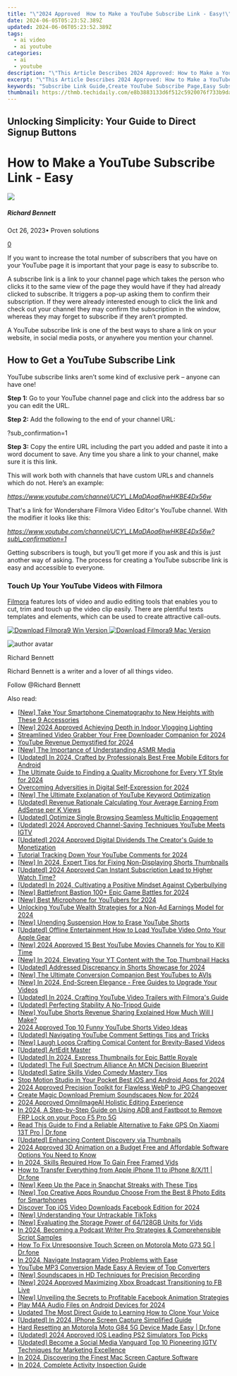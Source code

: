 ```yaml
---
title: "\"2024 Approved  How to Make a YouTube Subscribe Link - Easy!\""
date: 2024-06-05T05:23:52.389Z
updated: 2024-06-06T05:23:52.389Z
tags:
  - ai video
  - ai youtube
categories:
  - ai
  - youtube
description: "\"This Article Describes 2024 Approved: How to Make a YouTube Subscribe Link - Easy!\""
excerpt: "\"This Article Describes 2024 Approved: How to Make a YouTube Subscribe Link - Easy!\""
keywords: "Subscribe Link Guide,Create YouTube Subscribe Page,Easy Subscribe Button Code,YouTube Subscription Process,Build YouTube Subscribe Link,Video Subscriber Growth,Simple Subscribe Tool"
thumbnail: https://thmb.techidaily.com/e8b3883133d6f512c5920076f733b9da53c8a6ea2a98528d0cbb835531035bed.jpg
---
```


## Unlocking Simplicity: Your Guide to Direct Signup Buttons

# How to Make a YouTube Subscribe Link - Easy

![](https://images.wondershare.com/filmora/article-images/richard-bennett.jpg)

##### Richard Bennett

 Oct 26, 2023• Proven solutions

[0](#commentsBoxSeoTemplate)

If you want to increase the total number of subscribers that you have on your YouTube page it is important that your page is easy to subscribe to.

A subscribe link is a link to your channel page which takes the person who clicks it to the same view of the page they would have if they had already clicked to subscribe. It triggers a pop-up asking them to confirm their subscription. If they were already interested enough to click the link and check out your channel they may confirm the subscription in the window, whereas they may forget to subscribe if they aren’t prompted.

A YouTube subscribe link is one of the best ways to share a link on your website, in social media posts, or anywhere you mention your channel.

## How to Get a YouTube Subscribe Link

YouTube subscribe links aren’t some kind of exclusive perk – anyone can have one!

**Step 1:** Go to your YouTube channel page and click into the address bar so you can edit the URL.

**Step 2:** Add the following to the end of your channel URL:

?sub\_confirmation=1

**Step 3:** Copy the entire URL including the part you added and paste it into a word document to save. Any time you share a link to your channel, make sure it is this link.

This will work both with channels that have custom URLs and channels which do not. Here’s an example:

_<https://www.youtube.com/channel/UCY\_LMaDAoa6hwHKBE4Dx56w>_

That's a link for Wondershare Filmora Video Editor's YouTube channel. With the modifier it looks like this:

_<https://www.youtube.com/channel/UCY\_LMaDAoa6hwHKBE4Dx56w?sub\_confirmation=1>_

Getting subscribers is tough, but you’ll get more if you ask and this is just another way of asking. The process for creating a YouTube subscribe link is easy and accessible to everyone.

### Touch Up Your YouTube Videos with Filmora

[Filmora](https://tools.techidaily.com/wondershare/filmora/download/) features lots of video and audio editing tools that enables you to cut, trim and touch up the video clip easily. There are plentiful texts templates and elements, which can be used to create attractive call-outs.

[![Download Filmora9 Win Version](https://images.wondershare.com/filmora/guide/download-btn-win.jpg) ](https://tools.techidaily.com/wondershare/filmora/download/) [![Download Filmora9 Mac Version](https://images.wondershare.com/filmora/guide/download-btn-mac.jpg) ](https://tools.techidaily.com/wondershare/filmora/download/)

![author avatar](https://images.wondershare.com/filmora/article-images/richard-bennett.jpg)

Richard Bennett

Richard Bennett is a writer and a lover of all things video.

Follow @Richard Bennett

<span class="atpl-alsoreadstyle">Also read:</span>
<div><ul>
<li><a href="https://facebook-record-videos.techidaily.com/new-take-your-smartphone-cinematography-to-new-heights-with-these-9-accessories/"><u>[New] Take Your Smartphone Cinematography to New Heights with These 9 Accessories</u></a></li>
<li><a href="https://facebook-record-videos.techidaily.com/new-2024-approved-achieving-depth-in-indoor-vlogging-lighting/"><u>[New] 2024 Approved  Achieving Depth in Indoor Vlogging Lighting</u></a></li>
<li><a href="https://facebook-record-videos.techidaily.com/streamlined-video-grabber-your-free-downloader-companion-for-2024/"><u>Streamlined Video Grabber  Your Free Downloader Companion for 2024</u></a></li>
<li><a href="https://facebook-record-videos.techidaily.com/youtube-revenue-demystified-for-2024/"><u>YouTube Revenue Demystified for 2024</u></a></li>
<li><a href="https://facebook-record-videos.techidaily.com/new-the-importance-of-understanding-asmr-media/"><u>[New] The Importance of Understanding ASMR Media</u></a></li>
<li><a href="https://facebook-record-videos.techidaily.com/updated-in-2024-crafted-by-professionals-best-free-mobile-editors-for-android/"><u>[Updated] In 2024, Crafted by Professionals  Best Free Mobile Editors for Android</u></a></li>
<li><a href="https://facebook-record-videos.techidaily.com/the-ultimate-guide-to-finding-a-quality-microphone-for-every-yt-style-for-2024/"><u>The Ultimate Guide to Finding a Quality Microphone for Every YT Style for 2024</u></a></li>
<li><a href="https://facebook-record-videos.techidaily.com/overcoming-adversities-in-digital-self-expression-for-2024/"><u>Overcoming Adversities in Digital Self-Expression for 2024</u></a></li>
<li><a href="https://facebook-record-videos.techidaily.com/new-the-ultimate-explanation-of-youtube-keyword-optimization/"><u>[New] The Ultimate Explanation of YouTube Keyword Optimization</u></a></li>
<li><a href="https://facebook-record-videos.techidaily.com/updated-revenue-rationale-calculating-your-average-earning-from-adsense-per-k-views/"><u>[Updated] Revenue Rationale  Calculating Your Average Earning From AdSense per K Views</u></a></li>
<li><a href="https://facebook-record-videos.techidaily.com/updated-optimize-single-browsing-seamless-multiclip-engagement/"><u>[Updated] Optimize Single Browsing  Seamless Multiclip Engagement</u></a></li>
<li><a href="https://facebook-record-videos.techidaily.com/updated-2024-approved-channel-saving-techniques-youtube-meets-igtv/"><u>[Updated] 2024 Approved  Channel-Saving Techniques  YouTube Meets IGTV</u></a></li>
<li><a href="https://facebook-record-videos.techidaily.com/updated-2024-approved-digital-dividends-the-creators-guide-to-monetization/"><u>[Updated] 2024 Approved  Digital Dividends  The Creator's Guide to Monetization</u></a></li>
<li><a href="https://facebook-record-videos.techidaily.com/tutorial-tracking-down-your-youtube-comments-for-2024/"><u>Tutorial  Tracking Down Your YouTube Comments for 2024</u></a></li>
<li><a href="https://facebook-record-videos.techidaily.com/new-in-2024-expert-tips-for-fixing-non-displaying-shorts-thumbnails/"><u>[New] In 2024, Expert Tips for Fixing Non-Displaying Shorts Thumbnails</u></a></li>
<li><a href="https://facebook-record-videos.techidaily.com/updated-2024-approved-can-instant-subscription-lead-to-higher-watch-time/"><u>[Updated] 2024 Approved  Can Instant Subscription Lead to Higher Watch Time?</u></a></li>
<li><a href="https://facebook-record-videos.techidaily.com/updated-in-2024-cultivating-a-positive-mindset-against-cyberbullying/"><u>[Updated] In 2024, Cultivating a Positive Mindset Against Cyberbullying</u></a></li>
<li><a href="https://facebook-record-videos.techidaily.com/new-battlefront-bastion-100plus-epic-game-battles-for-2024/"><u>[New] Battlefront Bastion  100+ Epic Game Battles for 2024</u></a></li>
<li><a href="https://facebook-record-videos.techidaily.com/new-best-microphone-for-youtubers-for-2024/"><u>[New] Best Microphone for YouTubers for 2024</u></a></li>
<li><a href="https://facebook-record-videos.techidaily.com/unlocking-youtube-wealth-strategies-for-a-non-ad-earnings-model-for-2024/"><u>Unlocking YouTube Wealth  Strategies for a Non-Ad Earnings Model for 2024</u></a></li>
<li><a href="https://facebook-record-videos.techidaily.com/new-unending-suspension-how-to-erase-youtube-shorts/"><u>[New] Unending Suspension  How to Erase YouTube Shorts</u></a></li>
<li><a href="https://facebook-record-videos.techidaily.com/updated-offline-entertainment-how-to-load-youtube-video-onto-your-apple-gear/"><u>[Updated] Offline Entertainment  How to Load YouTube Video Onto Your Apple Gear</u></a></li>
<li><a href="https://facebook-record-videos.techidaily.com/new-2024-approved-15-best-youtube-movies-channels-for-you-to-kill-time/"><u>[New] 2024 Approved  15 Best YouTube Movies Channels for You to Kill Time</u></a></li>
<li><a href="https://facebook-record-videos.techidaily.com/new-in-2024-elevating-your-yt-content-with-the-top-thumbnail-hacks/"><u>[New] In 2024, Elevating Your YT Content with the Top Thumbnail Hacks</u></a></li>
<li><a href="https://facebook-record-videos.techidaily.com/updated-addressed-discrepancy-in-shorts-showcase-for-2024/"><u>[Updated] Addressed  Discrepancy in Shorts Showcase for 2024</u></a></li>
<li><a href="https://facebook-record-videos.techidaily.com/new-the-ultimate-conversion-companion-best-youtubes-to-avis/"><u>[New] The Ultimate Conversion Companion  Best YouTubes to AVIs</u></a></li>
<li><a href="https://facebook-record-videos.techidaily.com/new-in-2024-end-screen-elegance-free-guides-to-upgrade-your-videos/"><u>[New] In 2024, End-Screen Elegance - Free Guides to Upgrade Your Videos</u></a></li>
<li><a href="https://facebook-record-videos.techidaily.com/updated-in-2024-crafting-youtube-video-trailers-with-filmoras-guide/"><u>[Updated] In 2024, Crafting YouTube Video Trailers with Filmora's Guide</u></a></li>
<li><a href="https://facebook-record-videos.techidaily.com/updated-perfecting-stability-a-no-tripod-guide/"><u>[Updated] Perfecting Stability  A No-Tripod Guide</u></a></li>
<li><a href="https://facebook-record-videos.techidaily.com/new-youtube-shorts-revenue-sharing-explained-how-much-will-i-make/"><u>[New] YouTube Shorts Revenue Sharing Explained  How Much Will I Make?</u></a></li>
<li><a href="https://facebook-record-videos.techidaily.com/2024-approved-top-10-funny-youtube-shorts-video-ideas/"><u>2024 Approved  Top 10 Funny YouTube Shorts Video Ideas</u></a></li>
<li><a href="https://facebook-record-videos.techidaily.com/updated-navigating-youtube-comment-settings-tips-and-tricks/"><u>[Updated] Navigating YouTube Comment Settings  Tips and Tricks</u></a></li>
<li><a href="https://facebook-record-videos.techidaily.com/new-laugh-loops-crafting-comical-content-for-brevity-based-videos/"><u>[New] Laugh Loops  Crafting Comical Content for Brevity-Based Videos</u></a></li>
<li><a href="https://facebook-record-videos.techidaily.com/updated-artedit-master/"><u>[Updated] ArtEdit Master</u></a></li>
<li><a href="https://facebook-record-videos.techidaily.com/updated-in-2024-express-thumbnails-for-epic-battle-royale/"><u>[Updated] In 2024, Express Thumbnails for Epic Battle Royale</u></a></li>
<li><a href="https://facebook-record-videos.techidaily.com/updated-the-full-spectrum-alliance-an-mcn-decision-blueprint/"><u>[Updated] The Full Spectrum Alliance  An MCN Decision Blueprint</u></a></li>
<li><a href="https://facebook-record-videos.techidaily.com/updated-satire-skills-video-comedy-mastery-tips/"><u>[Updated] Satire Skills  Video Comedy Mastery Tips</u></a></li>
<li><a href="https://smart-video-creator.techidaily.com/stop-motion-studio-in-your-pocket-best-ios-and-android-apps-for-2024/"><u>Stop Motion Studio in Your Pocket Best iOS and Android Apps for 2024</u></a></li>
<li><a href="https://extra-guidance.techidaily.com/2024-approved-precision-toolkit-for-flawless-webp-to-jpg-changeover/"><u>2024 Approved  Precision Toolkit for Flawless WebP to JPG Changeover</u></a></li>
<li><a href="https://youtube-clips.techidaily.com/create-magic-download-premium-soundscapes-now-for-2024/"><u>Create Magic  Download Premium Soundscapes Now for 2024</u></a></li>
<li><a href="https://extra-guidance.techidaily.com/2024-approved-omniimageai-holistic-editing-experience/"><u>2024 Approved  OmniImageAI  Holistic Editing Experience</u></a></li>
<li><a href="https://android-frp.techidaily.com/in-2024-a-step-by-step-guide-on-using-adb-and-fastboot-to-remove-frp-lock-on-your-poco-f5-pro-5g-by-drfone-android/"><u>In 2024, A Step-by-Step Guide on Using ADB and Fastboot to Remove FRP Lock on your Poco F5 Pro 5G</u></a></li>
<li><a href="https://fake-location.techidaily.com/read-this-guide-to-find-a-reliable-alternative-to-fake-gps-on-xiaomi-13t-pro-drfone-by-drfone-virtual-android/"><u>Read This Guide to Find a Reliable Alternative to Fake GPS On Xiaomi 13T Pro | Dr.fone</u></a></li>
<li><a href="https://youtube-video-recordings.techidaily.com/updated-enhancing-content-discovery-via-thumbnails/"><u>[Updated] Enhancing Content Discovery via Thumbnails</u></a></li>
<li><a href="https://smart-video-creator.techidaily.com/2024-approved-3d-animation-on-a-budget-free-and-affordable-software-options-you-need-to-know/"><u>2024 Approved 3D Animation on a Budget Free and Affordable Software Options You Need to Know</u></a></li>
<li><a href="https://extra-support.techidaily.com/in-2024-skills-required-how-to-gain-free-framed-vids/"><u>In 2024, Skills Required  How To Gain Free Framed Vids</u></a></li>
<li><a href="https://iphone-transfer.techidaily.com/how-to-transfer-everything-from-apple-iphone-11-to-iphone-8x11-drfone-by-drfone-transfer-from-ios/"><u>How to Transfer Everything from Apple iPhone 11 to iPhone 8/X/11 | Dr.fone</u></a></li>
<li><a href="https://snapchat-videos.techidaily.com/new-keep-up-the-pace-in-snapchat-streaks-with-these-tips/"><u>[New] Keep Up the Pace in Snapchat Streaks with These Tips</u></a></li>
<li><a href="https://some-tips.techidaily.com/new-top-creative-apps-roundup-choose-from-the-best-8-photo-edits-for-smartphones/"><u>[New] Top Creative Apps Roundup  Choose From the Best 8 Photo Edits for Smartphones</u></a></li>
<li><a href="https://facebook-video-recording.techidaily.com/discover-top-ios-video-downloads-facebook-edition-for-2024/"><u>Discover Top iOS Video Downloads  Facebook Edition for 2024</u></a></li>
<li><a href="https://tiktok-video-recordings.techidaily.com/new-understanding-your-untrackable-tiktoks/"><u>[New] Understanding Your Untrackable TikToks</u></a></li>
<li><a href="https://some-knowledge.techidaily.com/new-evaluating-the-storage-power-of-64128gb-units-for-vids/"><u>[New] Evaluating the Storage Power of 64/128GB Units for Vids</u></a></li>
<li><a href="https://extra-lessons.techidaily.com/in-2024-becoming-a-podcast-writer-pro-strategies-and-comprehensible-script-samples/"><u>In 2024, Becoming a Podcast Writer Pro  Strategies & Comprehensible Script Samples</u></a></li>
<li><a href="https://fix-guide.techidaily.com/how-to-fix-unresponsive-touch-screen-on-motorola-moto-g73-5g-drfone-by-drfone-fix-android-problems-fix-android-problems/"><u>How To Fix Unresponsive Touch Screen on Motorola Moto G73 5G | Dr.fone</u></a></li>
<li><a href="https://instagram-video-files.techidaily.com/in-2024-navigate-instagram-video-problems-with-ease/"><u>In 2024, Navigate Instagram Video Problems with Ease</u></a></li>
<li><a href="https://video-ai-editor.techidaily.com/youtube-mp3-conversion-made-easy-a-review-of-top-converters/"><u>YouTube MP3 Conversion Made Easy A Review of Top Converters</u></a></li>
<li><a href="https://youtube-help.techidaily.com/new-soundscapes-in-hd-techniques-for-precision-recording/"><u>[New] Soundscapes in HD  Techniques for Precision Recording</u></a></li>
<li><a href="https://facebook-videos.techidaily.com/new-2024-approved-maximizing-xbox-broadcast-transitioning-to-fb-live/"><u>[New] 2024 Approved  Maximizing Xbox Broadcast  Transitioning to FB Live</u></a></li>
<li><a href="https://facebook-video-recording.techidaily.com/new-unveiling-the-secrets-to-profitable-facebook-animation-strategies/"><u>[New] Unveiling the Secrets to Profitable Facebook Animation Strategies</u></a></li>
<li><a href="https://sound-tweaking.techidaily.com/play-m4a-audio-files-on-android-devices-for-2024/"><u>Play M4A Audio Files on Android Devices for 2024</u></a></li>
<li><a href="https://ai-voice.techidaily.com/updated-the-most-direct-guide-to-learning-how-to-clone-your-voice/"><u>Updated The Most Direct Guide to Learning How to Clone Your Voice</u></a></li>
<li><a href="https://screen-video-capture.techidaily.com/updated-in-2024-iphone-screen-capture-simplified-guide/"><u>[Updated] In 2024, IPhone Screen Capture  Simplified Guide</u></a></li>
<li><a href="https://techidaily.com/hard-resetting-an-motorola-moto-g84-5g-device-made-easy-drfone-by-drfone-reset-android-reset-android/"><u>Hard Resetting an Motorola Moto G84 5G Device Made Easy | Dr.fone</u></a></li>
<li><a href="https://video-capture.techidaily.com/updated-2024-approved-ios-leading-ps2-simulators-top-picks/"><u>[Updated] 2024 Approved  IOS Leading PS2 Simulators  Top Picks</u></a></li>
<li><a href="https://instagram-videos.techidaily.com/updated-become-a-social-media-vanguard-top-10-pioneering-igtv-techniques-for-marketing-excellence/"><u>[Updated] Become a Social Media Vanguard  Top 10 Pioneering IGTV Techniques for Marketing Excellence</u></a></li>
<li><a href="https://digital-screen-recording.techidaily.com/in-2024-discovering-the-finest-mac-screen-capture-software/"><u>In 2024, Discovering the Finest Mac Screen Capture Software</u></a></li>
<li><a href="https://extra-hints.techidaily.com/in-2024-complete-activity-inspection-guide/"><u>In 2024, Complete Activity Inspection Guide</u></a></li>
</ul></div>

<ins class="adsbygoogle"
      style="display:block"
      data-ad-client="ca-pub-7571918770474297"
      data-ad-slot="8358498916"
      data-ad-format="auto"
      data-full-width-responsive="true"></ins>